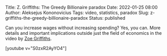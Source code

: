 Title: Z. Griffiths: The Greedy Billionaire paradox
Date: 2022-01-25 08:00
Author: Aleksejus Kononovicius
Tags: video, statistics, paradox
Slug: z-griffiths-the-greedy-billionaire-paradox
Status: published

Can you increase wages without increasing spending? Yes, you can. More
details and important implications outside just the field of economics in
the video by [Zoe
Griffiths](https://www.youtube.com/channel/UC3LT8umG_2pQvGjhXlUxLGQ).

[youtube v="S0zxR2AyYO4"]
